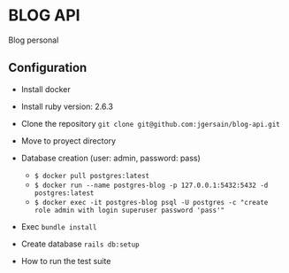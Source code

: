 # BLOG API

Blog personal

## Configuration

- Install docker

- Install ruby version: 2.6.3

- Clone the repository `git clone git@github.com:jgersain/blog-api.git`

- Move to proyect directory


- Database creation (user: admin, password: pass)

  - `$ docker pull postgres:latest`
  - `$ docker run --name postgres-blog -p 127.0.0.1:5432:5432 -d postgres:latest`
  - `$ docker exec -it postgres-blog psql -U postgres -c "create role admin with login superuser password 'pass'"`

- Exec `bundle install`

- Create database `rails db:setup` 

- How to run the test suite
